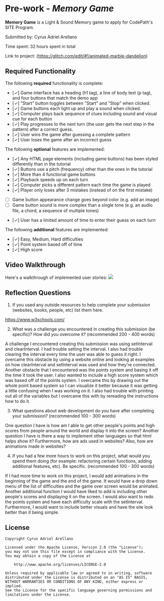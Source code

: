 # Pre-work - *Memory Game*

**Memory Game** is a Light & Sound Memory game to apply for CodePath's SITE Program. 

Submitted by: Cyrus Adriel Arellano

Time spent: 32 hours spent in total

Link to project: (https://glitch.com/edit/#!/animated-marble-dandelion)

## Required Functionality

The following **required** functionality is complete:

* [✓] Game interface has a heading (h1 tag), a line of body text (p tag), and four buttons that match the demo app
* [✓] "Start" button toggles between "Start" and "Stop" when clicked. 
* [✓] Game buttons each light up and play a sound when clicked. 
* [✓] Computer plays back sequence of clues including sound and visual cue for each button
* [✓] Play progresses to the next turn (the user gets the next step in the pattern) after a correct guess. 
* [✓] User wins the game after guessing a complete pattern
* [✓] User loses the game after an incorrect guess

The following **optional** features are implemented:

* [✓] Any HTML page elements (including game buttons) has been styled differently than in the tutorial
* [✓] Buttons use a pitch (frequency) other than the ones in the tutorial
* [✓] More than 4 functional game buttons
* [✓] Playback speeds up on each turn
* [✓] Computer picks a different pattern each time the game is played
* [✓] Player only loses after 3 mistakes (instead of on the first mistake)
* [ ] Game button appearance change goes beyond color (e.g. add an image)
* [ ] Game button sound is more complex than a single tone (e.g. an audio file, a chord, a sequence of multiple tones)
* [✓] User has a limited amount of time to enter their guess on each turn

The following **additional** features are implemented:

- [✓] Easy, Medium, Hard difficulties
- [✓] Point system based off of time
- [✓] High score

## Video Walkthrough

Here's a walkthrough of implemented user stories:
![](https://i.imgur.com/YvAPF7Q.gif)




## Reflection Questions
1. If you used any outside resources to help complete your submission (websites, books, people, etc) list them here. 

  https://www.w3schools.com/

2. What was a challenge you encountered in creating this submission (be specific)? How did you overcome it? (recommended 200 - 400 words) 
  
 A challenge I encountered creating this submission was using setInterval and clearInterval. I had trouble setting the interval. I also had trouble clearing the interval every time the user was able to guess it right. I overcame this obstacle by using a website online and looking at examples on how clearInterval and setInterval was used and how they're connected. Another obstacle that I encountered was the points system and basing it off the time it took the user. I also wanted to include a high score system which was based off of the points system. I overcame this by drawing out the whole point based system so I can visualize it better because it was getting a little confusing when I was working on it. I also had trouble with printing out all of the variables but I overcame this with by rereading the instructions how to do it.
   

3. What questions about web development do you have after completing your submission? (recommended 100 - 300 words) 

  One question I have is how am I able to get other people's points and high scores from people around the world and display it into the screen? Another question I have is there a way to implement other languages so that html helps show it? Furthermore, how are ads used in websites? Also, how are animations made in websites?

4. If you had a few more hours to work on this project, what would you spend them doing (for example: refactoring certain functions, adding additional features, etc). Be specific. (recommended 100 - 300 words) 

If I had more time to work on this project, I would add animations in the beginning of the game and the end of the game. It would have a drop down menu of the list of difficulties and the game over screen would be animated. Another additional function I would have liked to add is including other people's scores and displaying it on the screen. I would also want to redo the points system and have each difficulty scale with the setInterval. Furthermore, I would want to include better visuals and have the site look better than it being simple.





## License

    Copyright Cyrus Adriel Arellano

    Licensed under the Apache License, Version 2.0 (the "License");
    you may not use this file except in compliance with the License.
    You may obtain a copy of the License at

        http://www.apache.org/licenses/LICENSE-2.0

    Unless required by applicable law or agreed to in writing, software
    distributed under the License is distributed on an "AS IS" BASIS,
    WITHOUT WARRANTIES OR CONDITIONS OF ANY KIND, either express or implied.
    See the License for the specific language governing permissions and
    limitations under the License.
